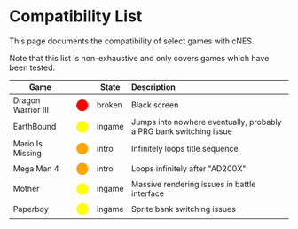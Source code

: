 # Compatibility List

This page documents the compatibility of select games with cNES.

Note that this list is non-exhaustive and only covers games which have been tested.

| Game | | State | Description |
| --- | --- | --- | :-- |
| Dragon Warrior III | ️![](res/circle_red.svg) | broken | Black screen |
| EarthBound | ![](res/circle_yellow.svg) | ingame | Jumps into nowhere eventually, probably a PRG bank switching issue |
| Mario Is Missing | ![](res/circle_orange.svg) | intro | Infinitely loops title sequence |
| Mega Man 4 | ![](res/circle_orange.svg) | intro | Loops infinitely after "AD200X" |
| Mother | ![](res/circle_yellow.svg) | ingame | Massive rendering issues in battle interface |
| Paperboy | ![](res/circle_yellow.svg) | ingame | Sprite bank switching issues |
